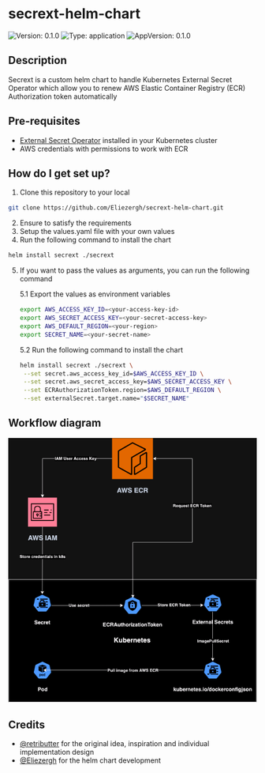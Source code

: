 # secrext-helm-chart
![Version: 0.1.0](https://img.shields.io/badge/Version-0.1.0-informational?style=for-the-badge) ![Type: application](https://img.shields.io/badge/Type-application-informational?style=for-the-badge) ![AppVersion: 0.1.0](https://img.shields.io/badge/AppVersion-0.1.0-informational?style=for-the-badge)

## Description
Secrext is a custom helm chart to handle Kubernetes External Secret Operator which allow you to renew AWS Elastic Container Registry (ECR) Authorization token automatically

## Pre-requisites
* [External Secret Operator](https://external-secrets.io) installed in your Kubernetes cluster
* AWS credentials with permissions to work with ECR

## How do I get set up?
1. Clone this repository to your local
```bash
git clone https://github.com/Eliezergh/secrext-helm-chart.git
```
2. Ensure to satisfy the requirements
3. Setup the values.yaml file with your own values
4. Run the following command to install the chart
```bash
helm install secrext ./secrext
```
5. If you want to pass the values as arguments, you can run the following command

    5.1 Export the values as environment variables
    ```bash
    export AWS_ACCESS_KEY_ID=<your-access-key-id>
    export AWS_SECRET_ACCESS_KEY=<your-secret-access-key>
    export AWS_DEFAULT_REGION=<your-region>
    export SECRET_NAME=<your-secret-name>
    ```
    5.2 Run the following command to install the chart
    ```bash
    helm install secrext ./secrext \
     --set secret.aws_access_key_id=$AWS_ACCESS_KEY_ID \
     --set secret.aws_secret_access_key=$AWS_SECRET_ACCESS_KEY \
     --set ECRAuthorizationToken.region=$AWS_DEFAULT_REGION \
     --set externalSecret.target.name="$SECRET_NAME"
    ```
## Workflow diagram
![Secrext Diagram](secrext.png)
## Credits
* [@retributter](https://github.com/retributter) for the original idea, inspiration and individual implementation design
* [@Eliezergh](https://github.com/eliezergh) for the helm chart development
